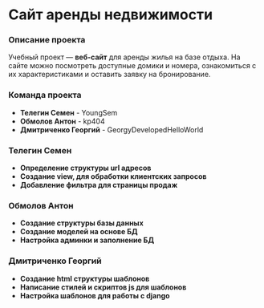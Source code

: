 # Сайт аренды недвижимости
### **Описание проекта**  
Учебный проект — **веб-сайт** для аренды жилья на базе отдыха. На сайте можно посмотреть доступные домики и номера, ознакомиться с их характеристиками и оставить заявку на бронирование.  

### **Команда проекта**  
- **Телегин Семен** - YoungSem
- **Обмолов Антон** - kp404
- **Дмитриченко Георгий** - GeorgyDevelopedHelloWorld

### **Телегин Семен** 
- **Определение структуры url адресов**
- **Создание view, для обработки клиентских запросов**
- **Добавление фильтра для страницы продаж**

### **Обмолов Антон** 
- **Создание структуры базы данных**
- **Создание моделей на основе БД**
- **Настройка админки и заполнение БД**

### **Дмитриченко Георгий** 
- **Создание html структуры шаблонов**
- **Написание стилей и скриптов js для шаблонов**
- **Настройка шаблонов для работы с django**